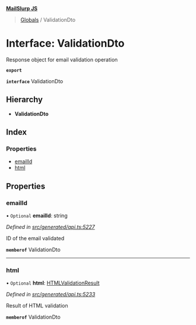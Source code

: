 **[MailSlurp JS](../README.md)**

> [Globals](../README.md) / ValidationDto

# Interface: ValidationDto

Response object for email validation operation

**`export`** 

**`interface`** ValidationDto

## Hierarchy

* **ValidationDto**

## Index

### Properties

* [emailId](validationdto.md#emailid)
* [html](validationdto.md#html)

## Properties

### emailId

• `Optional` **emailId**: string

*Defined in [src/generated/api.ts:5227](https://github.com/mailslurp/mailslurp-client/blob/5a4fc29/src/generated/api.ts#L5227)*

ID of the email validated

**`memberof`** ValidationDto

___

### html

• `Optional` **html**: [HTMLValidationResult](htmlvalidationresult.md)

*Defined in [src/generated/api.ts:5233](https://github.com/mailslurp/mailslurp-client/blob/5a4fc29/src/generated/api.ts#L5233)*

Result of HTML validation

**`memberof`** ValidationDto
